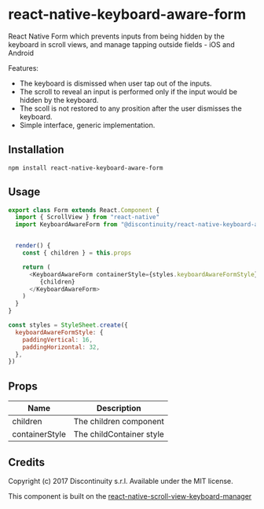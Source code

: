 # react-native-keyboard-aware-form

React Native Form which prevents inputs from being hidden by the keyboard in scroll views, and manage tapping outside fields - iOS and Android

Features:

* The keyboard is dismissed when user tap out of the inputs.
* The scroll to reveal an input is performed only if the input would be hidden by the keyboard.
* The scoll is not restored to any prosition after the user dismisses the keyboard.
* Simple interface, generic implementation.

## Installation

```
npm install react-native-keyboard-aware-form
```

## Usage

```js
export class Form extends React.Component {
  import { ScrollView } from "react-native"
  import KeyboardAwareForm from "@discontinuity/react-native-keyboard-aware-form"


  render() {
    const { children } = this.props

    return (
      <KeyboardAwareForm containerStyle={styles.keyboardAwareFormStyle}>
         {children}
      </KeyboardAwareForm>
    )
  }
}

const styles = StyleSheet.create({
  keyboardAwareFormStyle: {
    paddingVertical: 16,
    paddingHorizontal: 32,
  },
})
```

## Props

| Name           | Description              |
| -------------- | ------------------------ |
| children       | The children component   |
| containerStyle | The childContainer style |

## Credits

Copyright (c) 2017 Discontinuity s.r.l.
Available under the MIT license.

This component is built on the [react-native-scroll-view-keyboard-manager](https://github.com/Discontinuity-srl/react-native-scroll-view-keyboard-manager)

